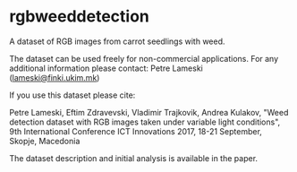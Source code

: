 # rgbweeddetection
A dataset of RGB images from carrot seedlings with weed. 

The dataset can be used freely for non-commercial applications. For any additional information please contact: Petre Lameski (lameski@finki.ukim.mk)

If you use this dataset please cite: 

Petre Lameski, Eftim Zdravevski, Vladimir Trajkovik, Andrea Kulakov, "Weed detection dataset with RGB images taken under variable light conditions", 9th International Conference ICT Innovations 2017, 18-21 September, Skopje, Macedonia

The dataset description and initial analysis is available in the paper.
